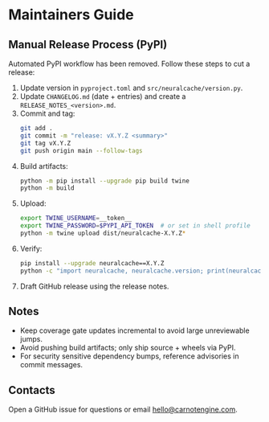 # Maintainers Guide

## Manual Release Process (PyPI)
Automated PyPI workflow has been removed. Follow these steps to cut a release:

1. Update version in `pyproject.toml` and `src/neuralcache/version.py`.
2. Update `CHANGELOG.md` (date + entries) and create a `RELEASE_NOTES_<version>.md`.
3. Commit and tag:
   ```bash
   git add .
   git commit -m "release: vX.Y.Z <summary>"
   git tag vX.Y.Z
   git push origin main --follow-tags
   ```
4. Build artifacts:
   ```bash
   python -m pip install --upgrade pip build twine
   python -m build
   ```
5. Upload:
   ```bash
   export TWINE_USERNAME=__token__
   export TWINE_PASSWORD=$PYPI_API_TOKEN  # or set in shell profile
   python -m twine upload dist/neuralcache-X.Y.Z*
   ```
6. Verify:
   ```bash
   pip install --upgrade neuralcache==X.Y.Z
   python -c "import neuralcache, neuralcache.version; print(neuralcache.version.__version__)"
   ```
7. Draft GitHub release using the release notes.

## Notes
- Keep coverage gate updates incremental to avoid large unreviewable jumps.
- Avoid pushing build artifacts; only ship source + wheels via PyPI.
- For security sensitive dependency bumps, reference advisories in commit messages.

## Contacts
Open a GitHub issue for questions or email hello@carnotengine.com.
